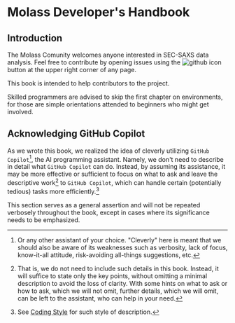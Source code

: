 # Molass Developer's Handbook

## Introduction

The Molass Comunity welcomes anyone interested in SEC-SAXS data analysis. Feel free to contribute by opening issues using the ![github icon](../images/mark-github.svg) button at the upper right corner of any page.

This book is intended to help contributors to the project.

Skilled programmers are advised to skip the first chapter on environments, for those are simple orientations attended to beginners who might get involved.

## Acknowledging GitHub Copilot

As we wrote this book, we realized the idea of cleverly utilizing `GitHub Copilot`[^1], the AI programming assistant. Namely, we don't need to describe in detail what `GitHub Copilot` can do. Instead, by assuming its assistance, it may be more effective or sufficient to focus on what to ask and leave the descriptive work[^2] to `GitHub Copilot`, which can handle certain (potentially tedious) tasks more efficiently.[^3]

This section serves as a general assertion and will not be repeated verbosely throughout the book, except in cases where its significance needs to be emphasized.

[^1]: Or any other assistant of your choice. "Cleverly" here is meant that we should also be aware of its weaknesses such as verbosity, lack of focus, know-it-all attitude, risk-avoiding all-things suggestions, etc.

[^2]: That is, we do not need to include such details in this book. Instead, it will suffice to state only the key points, without omitting a minimal description to avoid the loss of clarity. With some hints on what to ask or how to ask, which we will not omit, further details, which we will omit, can be left to the assistant, who can help in your need.

[^3]: See [Coding Style](coding_style) for such style of description.